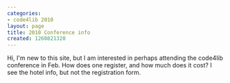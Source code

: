 ```yaml
---
categories:
- code4lib 2010
layout: page
title: 2010 Conference info
created: 1260821320
---
```

Hi, I'm new to this site, but I am interested in perhaps attending the code4lib conference in Feb.
How does one register, and how much does it cost? I see the hotel info, but not the registration form.
